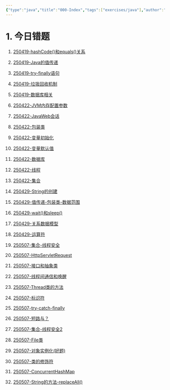 ```yaml
---
{"type":"java","title":"000-Index","tags":["exercises/java"],"author":"codertoro","establish":"2025-05-06","update":"2025-05-06","dg-publish":true,"java":true,"permalink":"/Exercises/Java/000-Index/000-Index/","dgPassFrontmatter":true,"created":"2025-05-06T19:53:43.004+08:00","updated":"2025-05-07T08:20:22.168+08:00"}
---
```


# 1. 今日错题
<p><span><ol>
<li dir="auto"><a data-href="250419-hashCode()和equals()关系" href="250419-hashCode()和equals()关系" class="internal-link" target="_blank" rel="noopener nofollow">250419-hashCode()和equals()关系</a></li>
</ol></span></p><p><span><ol start="2">
<li dir="auto"><a data-href="250419-Java的值传递" href="250419-Java的值传递" class="internal-link" target="_blank" rel="noopener nofollow">250419-Java的值传递</a></li>
</ol></span></p><p><span><ol start="3">
<li dir="auto"><a data-href="250419-try-finally语句" href="250419-try-finally语句" class="internal-link" target="_blank" rel="noopener nofollow">250419-try-finally语句</a></li>
</ol></span></p><p><span><ol start="4">
<li dir="auto"><a data-href="250419-垃圾回收机制" href="250419-垃圾回收机制" class="internal-link" target="_blank" rel="noopener nofollow">250419-垃圾回收机制</a></li>
</ol></span></p><p><span><ol start="5">
<li dir="auto"><a data-href="250419-数据库相关" href="250419-数据库相关" class="internal-link" target="_blank" rel="noopener nofollow">250419-数据库相关</a></li>
</ol></span></p><p><span><ol start="6">
<li dir="auto"><a data-href="250422-JVM内存配置参数" href="250422-JVM内存配置参数" class="internal-link" target="_blank" rel="noopener nofollow">250422-JVM内存配置参数</a></li>
</ol></span></p><p><span><ol start="7">
<li dir="auto"><a data-href="250422-JavaWeb会话" href="250422-JavaWeb会话" class="internal-link" target="_blank" rel="noopener nofollow">250422-JavaWeb会话</a></li>
</ol></span></p><p><span><ol start="8">
<li dir="auto"><a data-href="250422-包装类" href="250422-包装类" class="internal-link" target="_blank" rel="noopener nofollow">250422-包装类</a></li>
</ol></span></p><p><span><ol start="9">
<li dir="auto"><a data-href="250422-变量初始化" href="250422-变量初始化" class="internal-link" target="_blank" rel="noopener nofollow">250422-变量初始化</a></li>
</ol></span></p><p><span><ol start="10">
<li dir="auto"><a data-href="250422-变量默认值" href="250422-变量默认值" class="internal-link" target="_blank" rel="noopener nofollow">250422-变量默认值</a></li>
</ol></span></p><p><span><ol start="11">
<li dir="auto"><a data-href="250422-数据库" href="250422-数据库" class="internal-link" target="_blank" rel="noopener nofollow">250422-数据库</a></li>
</ol></span></p><p><span><ol start="12">
<li dir="auto"><a data-href="250422-线程" href="250422-线程" class="internal-link" target="_blank" rel="noopener nofollow">250422-线程</a></li>
</ol></span></p><p><span><ol start="13">
<li dir="auto"><a data-href="250422-集合" href="250422-集合" class="internal-link" target="_blank" rel="noopener nofollow">250422-集合</a></li>
</ol></span></p><p><span><ol start="14">
<li dir="auto"><a data-href="250429-String的创建" href="250429-String的创建" class="internal-link" target="_blank" rel="noopener nofollow">250429-String的创建</a></li>
</ol></span></p><p><span><ol start="15">
<li dir="auto"><a data-href="250429-值传递-包装类-数据范围" href="250429-值传递-包装类-数据范围" class="internal-link" target="_blank" rel="noopener nofollow">250429-值传递-包装类-数据范围</a></li>
</ol></span></p><p><span><ol start="16">
<li dir="auto"><a data-href="250429-wait()和sleep()" href="250429-wait()和sleep()" class="internal-link" target="_blank" rel="noopener nofollow">250429-wait()和sleep()</a></li>
</ol></span></p><p><span><ol start="17">
<li dir="auto"><a data-href="250429-关系数据模型" href="250429-关系数据模型" class="internal-link" target="_blank" rel="noopener nofollow">250429-关系数据模型</a></li>
</ol></span></p><p><span><ol start="18">
<li dir="auto"><a data-href="250429-运算符" href="250429-运算符" class="internal-link" target="_blank" rel="noopener nofollow">250429-运算符</a></li>
</ol></span></p><p><span><ol start="19">
<li dir="auto"><a data-href="250507-集合-线程安全" href="250507-集合-线程安全" class="internal-link" target="_blank" rel="noopener nofollow">250507-集合-线程安全</a></li>
</ol></span></p><p><span><ol start="20">
<li dir="auto"><a data-href="250507-HttpServletRequest" href="250507-HttpServletRequest" class="internal-link" target="_blank" rel="noopener nofollow">250507-HttpServletRequest</a></li>
</ol></span></p><p><span><ol start="21">
<li dir="auto"><a data-href="250507-接口和抽象类" href="250507-接口和抽象类" class="internal-link" target="_blank" rel="noopener nofollow">250507-接口和抽象类</a></li>
</ol></span></p><p><span><ol start="22">
<li dir="auto"><a data-href="250507-线程间通信和唤醒" href="250507-线程间通信和唤醒" class="internal-link" target="_blank" rel="noopener nofollow">250507-线程间通信和唤醒</a></li>
</ol></span></p><p><span><ol start="23">
<li dir="auto"><a data-href="250507-Thread类的方法" href="250507-Thread类的方法" class="internal-link" target="_blank" rel="noopener nofollow">250507-Thread类的方法</a></li>
</ol></span></p><p><span><ol start="24">
<li dir="auto"><a data-href="250507-标识符" href="250507-标识符" class="internal-link" target="_blank" rel="noopener nofollow">250507-标识符</a></li>
</ol></span></p><p><span><ol start="25">
<li dir="auto"><a data-href="250507-try-catch-finally" href="250507-try-catch-finally" class="internal-link" target="_blank" rel="noopener nofollow">250507-try-catch-finally</a></li>
</ol></span></p><p><span><ol start="26">
<li dir="auto"><a data-href="250507-短路与？" href="250507-短路与？" class="internal-link" target="_blank" rel="noopener nofollow">250507-短路与？</a></li>
</ol></span></p><p><span><ol start="27">
<li dir="auto"><a data-href="250507-集合-线程安全2" href="250507-集合-线程安全2" class="internal-link" target="_blank" rel="noopener nofollow">250507-集合-线程安全2</a></li>
</ol></span></p><p><span><ol start="28">
<li dir="auto"><a data-href="250507-File类" href="250507-File类" class="internal-link" target="_blank" rel="noopener nofollow">250507-File类</a></li>
</ol></span></p><p><span><ol start="29">
<li dir="auto"><a data-href="250507-对象实例化(好题)" href="250507-对象实例化(好题)" class="internal-link" target="_blank" rel="noopener nofollow">250507-对象实例化(好题)</a></li>
</ol></span></p><p><span><ol start="30">
<li dir="auto"><a data-href="250507-类的修饰符" href="250507-类的修饰符" class="internal-link" target="_blank" rel="noopener nofollow">250507-类的修饰符</a></li>
</ol></span></p><p><span><ol start="31">
<li dir="auto"><a data-href="250507-ConcurrentHashMap" href="250507-ConcurrentHashMap" class="internal-link" target="_blank" rel="noopener nofollow">250507-ConcurrentHashMap</a></li>
</ol></span></p><p><span><ol start="32">
<li dir="auto"><a data-href="250507-String的方法-replaceAll()" href="250507-String的方法-replaceAll()" class="internal-link" target="_blank" rel="noopener nofollow">250507-String的方法-replaceAll()</a></li>
</ol></span></p>


